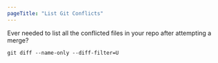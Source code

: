 ```yaml
---
pageTitle: "List Git Conflicts"
---
```


Ever needed to list all the conflicted files in your repo after attempting a merge?

```
git diff --name-only --diff-filter=U
```
